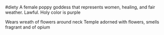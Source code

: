 #diety
A female poppy goddess that represents women, healing, and fair weather. Lawful. Holy color is purple

Wears wreath of flowers around neck
Temple adorned with flowers, smells fragrant and of opium